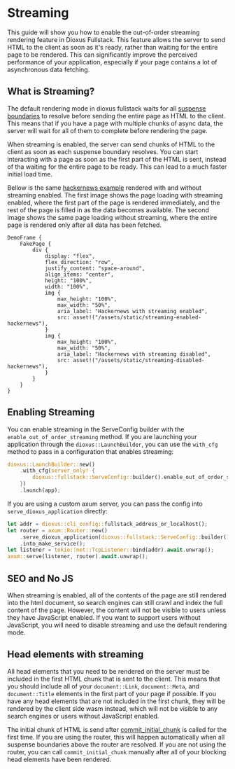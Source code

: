 # Streaming

This guide will show you how to enable the out-of-order streaming rendering feature in Dioxus Fullstack. This feature allows the server to send HTML to the client as soon as it's ready, rather than waiting for the entire page to be rendered. This can significantly improve the perceived performance of your application, especially if your page contains a lot of asynchronous data fetching.

## What is Streaming?

The default rendering mode in dioxus fullstack waits for all [suspense boundaries](../../essentials/async/index.md#suspense-with-fullstack) to resolve before sending the entire page as HTML to the client. This means that if you have a page with multiple chunks of async data, the server will wait for all of them to complete before rendering the page.

When streaming is enabled, the server can send chunks of HTML to the client as soon as each suspense boundary resolves. You can start interacting with a page as soon as the first part of the HTML is sent, instead of tha waiting for the entire page to be ready. This can lead to a much faster initial load time.

Bellow is the same [hackernews example](https://github.com/DioxusLabs/dioxus/tree/main/example-projects/fullstack-hackernews) rendered with and without streaming enabled. The first image shows the page loading with streaming enabled, where the first part of the page is rendered immediately, and the rest of the page is filled in as the data becomes available. The second image shows the same page loading without streaming, where the entire page is rendered only after all data has been fetched.

```inject-dioxus
DemoFrame {
    FakePage {
        div {
            display: "flex",
            flex_direction: "row",
            justify_content: "space-around",
            align_items: "center",
            height: "100%",
            width: "100%",
            img {
                max_height: "100%",
                max_width: "50%",
                aria_label: "Hackernews with streaming enabled",
                src: asset!("/assets/static/streaming-enabled-hackernews"),
            }
            img {
                max_height: "100%",
                max_width: "50%",
                aria_label: "Hackernews with streaming disabled",
                src: asset!("/assets/static/streaming-disabled-hackernews"),
            }
        }
    }
}
```

## Enabling Streaming

You can enable streaming in the ServeConfig builder with the `enable_out_of_order_streaming` method. If you are launching your application through the `dioxus::LaunchBuilder`, you can use the `with_cfg` method to pass in a configuration that enables streaming:

```rust
dioxus::LaunchBuilder::new()
    .with_cfg(server_only! {
        dioxus::fullstack::ServeConfig::builder().enable_out_of_order_streaming()
    })
    .launch(app);
```

If you are using a custom axum server, you can pass the config into `serve_dioxus_application` directly:

```rust
let addr = dioxus::cli_config::fullstack_address_or_localhost();
let router = axum::Router::new()
    .serve_dioxus_application(dioxus::fullstack::ServeConfig::builder().enable_out_of_order_streaming(), app)
    .into_make_service();
let listener = tokio::net::TcpListener::bind(addr).await.unwrap();
axum::serve(listener, router).await.unwrap();
```

## SEO and No JS

When streaming is enabled, all of the contents of the page are still rendered into the html document, so search engines can still crawl and index the full content of the page. However, the content will not be visible to users unless they have JavaScript enabled. If you want to support users without JavaScript, you will need to disable streaming and use the default rendering mode.

## Head elements with streaming

All head elements that you need to be rendered on the server must be included in the first HTML chunk that is sent to the client. This means that you should include all of your `document::Link`, `document::Meta`, and `document::Title` elements in the first part of your page if possible. If you have any head elements that are not included in the first chunk, they will be rendered by the client side wasm instead, which will not be visible to any search engines or users without JavaScript enabled.

The initial chunk of HTML is send after [commit_initial_chunk](https://docs.rs/dioxus-fullstack/0.7.0-alpha.1/dioxus_fullstack/prelude/fn.commit_initial_chunk.html) is called for the first time. If you are using the router, this will happen automatically when all suspense boundaries above the router are resolved. If you are not using the router, you can call `commit_initial_chunk` manually after all of your blocking head elements have been rendered.
